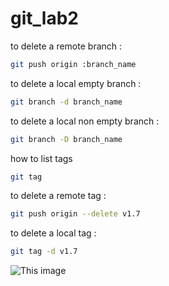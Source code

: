 # git_lab2

to delete a remote branch :
```bash 
git push origin :branch_name
```

to delete a local empty branch :
```bash 
git branch -d branch_name
```

to delete a local non empty branch :
```bash 
git branch -D branch_name
```


how to list tags
```bash 
git tag
```

to delete a remote tag :
```bash 
git push origin --delete v1.7
```

to delete a local tag :
```bash 
git tag -d v1.7
```

![This image](https://seeklogo.com/images/G/github-logo-5F384D0265-seeklogo.com.png)
